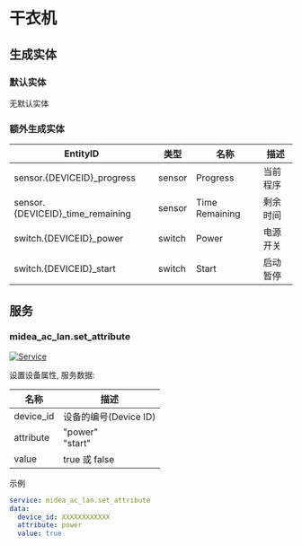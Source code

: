 # 干衣机

## 生成实体
### 默认实体
无默认实体

### 额外生成实体

| EntityID                         | 类型     | 名称             | 描述   |
|----------------------------------|--------|----------------|------|
| sensor.{DEVICEID}_progress       | sensor | Progress       | 当前程序 |
| sensor.{DEVICEID}_time_remaining | sensor | Time Remaining | 剩余时间 |
| switch.{DEVICEID}_power          | switch | Power          | 电源开关 |
| switch.{DEVICEID}_start          | switch | Start          | 启动暂停 |

## 服务

### midea_ac_lan.set_attribute

[![Service](https://my.home-assistant.io/badges/developer_call_service.svg)](https://my.home-assistant.io/redirect/developer_call_service/?service=midea_ac_lan.set_attribute)

设置设备属性, 服务数据:

| 名称        | 描述                  |
|-----------|---------------------|
| device_id | 设备的编号(Device ID)    |
| attribute | "power"<br/>"start" |
| value     | true 或 false        |

示例
```yaml
service: midea_ac_lan.set_attribute
data:
  device_id: XXXXXXXXXXXX
  attribute: power
  value: true
```